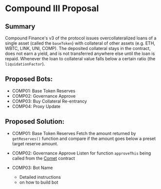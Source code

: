 # Compound III Proposal

## Summary

Compound Finance's v3 of the protocol issues overcollateralized loans of a single asset (called the `baseToken`) with collateral of other assets (e.g. ETH, WBTC, LINK, UNI, COMP). The deposited collateral stays in the contract, does not earn a yield, and is not transferred anywhere else until the loan is repaid. Whenever the loan to collateral value falls below a certain ratio (the `liquidationFactor`). 

## Proposed Bots:
- COMP01: Base Token Reserves
- COMP02: Governance Approve 
- COMP03: Buy Collateral Re-entrancy
- COMP04: Proxy Update

## Proposed Solution:
- COMP01: Base Token Reserves
Fetch the amount returned by `getReserves()` function and compare if the amount goes below a preset target reserve amount. 

- COMP02: Governance Approve
Listen for function `approveThis` being called from the [Comet](https://github.com/compound-finance/comet/blob/0f1221967149115f50a09681eea9580879ee7720/contracts/Comet.sol#L1294) contract  

- COMP03: Bot Name
    - Detailed instructions
    - on how to build bot